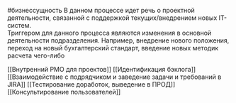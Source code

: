 #бизнессущность 
В данном процессе идет речь о проектной деятельности, связанной с поддержкой текущих/внедрением новых IT-систем.  
Триггером для данного процесса являются изменения в основной деятельности подразделения. Например, внедрение нового положения, переход на новый бухгалтерский стандарт, введение новых методик расчета чего-либо

[[Внутренний PMO для проектов]]
[[Идентификация бэклога]]
[[Взаимодействие с подрядчиком и заведение задачи и требований в JIRA]]
[[Тестирование доработок, выведение в ПРОД]]
[[Консультирование пользователей]]
